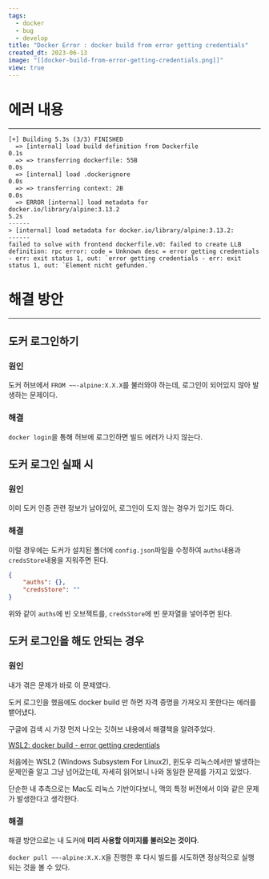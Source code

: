 ```yaml
---
tags:
  - docker
  - bug
  - develop
title: "Docker Error : docker build from error getting credentials"
created_dt: 2023-06-13
image: "[[docker-build-from-error-getting-credentials.png]]"
view: true
---
```

# 에러 내용

---

```shell
[+] Building 5.3s (3/3) FINISHED
  => [internal] load build definition from Dockerfile                                                               0.1s
  => => transferring dockerfile: 55B                                                                                0.0s
  => [internal] load .dockerignore                                                                                  0.0s
  => => transferring context: 2B                                                                                    0.0s
  => ERROR [internal] load metadata for docker.io/library/alpine:3.13.2                                             5.2s 
------ 
> [internal] load metadata for docker.io/library/alpine:3.13.2: 
------
failed to solve with frontend dockerfile.v0: failed to create LLB definition: rpc error: code = Unknown desc = error getting credentials - err: exit status 1, out: `error getting credentials - err: exit status 1, out: `Element nicht gefunden.``
```

# 해결 방안

---

## 도커 로그인하기

### 원인

도커 허브에서 `FROM ~~-alpine:X.X.X`를 불러와야 하는데, 로그인이 되어있지 않아 발생하는 문제이다.

### 해결

`docker login`을 통해 허브에 로그인하면 빌드 에러가 나지 않는다.

## 도커 로그인 실패 시
### 원인

이미 도커 인증 관련 정보가 남아있어, 로그인이 도지 않는 경우가 있기도 하다.

### 해결

이럴 경우에는 도커가 설치된 폴더에 `config.json`파일을 수정하여 `auths`내용과 `credsStore`내용을 지워주면 된다.

```json
{
	"auths": {},
	"credsStore": ""
}
```

위와 같이 `auths`에 빈 오브젝트를, `credsStore`에 빈 문자열을 넣어주면 된다.

## 도커 로그인을 해도 안되는 경우

### 원인
내가 겪은 문제가 바로 이 문제였다.

도커 로그인을 했음에도 docker build 만 하면 자격 증명을 가져오지 못한다는 에러를 뱉어냈다.

구글에 검색 시 가장 먼저 나오는 깃허브 내용에서 해결책을 알려주었다.

[WSL2: docker build - error getting credentials](https://github.com/docker/for-win/issues/11261)

처음에는 WSL2 (Windows Subsystem For Linux2), 윈도우 리눅스에서만 발생하는 문제인줄 알고 그냥 넘어갔는데, 자세히 읽어보니 나와 동일한 문제를 가지고 있었다.

단순한 내 추측으로는 Mac도 리눅스 기반이다보니, 맥의 특정 버전에서 이와 같은 문제가 발생한다고 생각한다.

### 해결
해결 방안으로는 내 도커에 **미리 사용할 이미지를 불러오는 것이다**.

`docker pull ~~-alpine:X.X.X`을 진행한 후 다시 빌드를 시도하면 정상적으로 실행되는 것을 볼 수 있다.